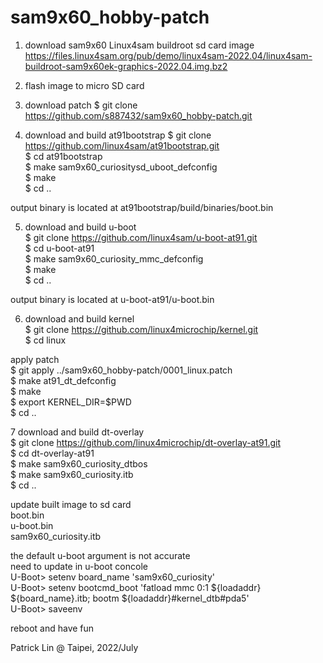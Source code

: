 # sam9x60_hobby-patch
1. download sam9x60 Linux4sam buildroot sd card image<br>
https://files.linux4sam.org/pub/demo/linux4sam-2022.04/linux4sam-buildroot-sam9x60ek-graphics-2022.04.img.bz2<br>

2. flash image to micro SD card<br>

3. download patch
$ git clone https://github.com/s887432/sam9x60_hobby-patch.git<br>

4. download and build at91bootstrap
$ git clone https://github.com/linux4sam/at91bootstrap.git<br>
$ cd at91bootstrap<br>
$ make sam9x60_curiositysd_uboot_defconfig <br>
$ make<br>
$ cd ..

output binary is located at at91bootstrap/build/binaries/boot.bin<br>

5. download and build u-boot<br>
$ git clone https://github.com/linux4sam/u-boot-at91.git<br>
$ cd u-boot-at91<br>
$ make sam9x60_curiosity_mmc_defconfig<br>
$ make<br>
$ cd ..<br>

output binary is located at u-boot-at91/u-boot.bin<br>

6. download and build kernel<br>
$ git clone https://github.com/linux4microchip/kernel.git<br>
$ cd linux<br>

apply patch<br>
$ git apply ../sam9x60_hobby-patch/0001_linux.patch<br>
$ make at91_dt_defconfig<br>
$ make<br>
$ export KERNEL_DIR=$PWD<br>
$ cd ..

7 download and build dt-overlay<br>
$ git clone https://github.com/linux4microchip/dt-overlay-at91.git<br>
$ cd dt-overlay-at91<br>
$ make sam9x60_curiosity_dtbos<br>
$ make sam9x60_curiosity.itb<br>
$ cd ..

update built image to sd card<br>
boot.bin<br>
u-boot.bin<br>
sam9x60_curiosity.itb<br>

the default u-boot argument is not accurate<br>
need to update in u-boot concole<br>
U-Boot> setenv board_name 'sam9x60_curiosity'<br>
U-Boot> setenv bootcmd_boot 'fatload mmc 0:1 ${loadaddr} ${board_name}.itb; bootm ${loadaddr}#kernel_dtb#pda5'<br>
U-Boot> saveenv<br>

reboot and have fun<br>

Patrick Lin @ Taipei, 2022/July<br>
